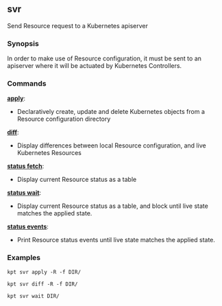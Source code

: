 ## svr

Send Resource request to a Kubernetes apiserver

### Synopsis

In order to make use of Resource configuration, it must be sent to an apiserver where it
will be actuated by Kubernetes Controllers.

### Commands

**[apply](apply.md)**:
- Declaratively create, update and delete Kubernetes objects from a Resource configuration directory

**[diff](diff.md)**:
- Display differences between local Resource configuration, and live Kubernetes Resources

**[status fetch](fetch.md)**:
- Display current Resource status as a table

**[status wait](wait.md)**:
- Display current Resource status as a table, and block until live state matches the applied state.

**[status events](fetch.md)**:
- Print Resource status events until live state matches the applied state.

### Examples

    kpt svr apply -R -f DIR/

    kpt svr diff -R -f DIR/

    kpt svr wait DIR/